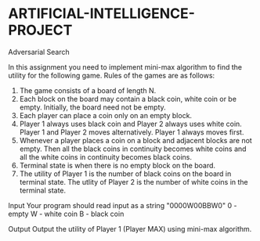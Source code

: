 # ARTIFICIAL-INTELLIGENCE-PROJECT

Adversarial Search

In this assignment you need to implement mini-max
algorithm to find the utility for the following
game.
Rules of the games are as follows:
1. The game consists of a board of length N.
2. Each block on the board may contain a black
coin, white coin or be empty. Initially, the
board need not be empty.
3. Each player can place a coin only on an empty
block.
4. Player 1 always uses black coin and Player 2
always uses white coin. Player 1 and Player 2
moves alternatively. Player 1 always moves first.
5. Whenever a player places a coin on a block and
adjacent blocks are not empty. Then all the black
coins in continuity becomes white coins and all
the white coins in continuity becomes black
coins.
6. Terminal state is when there is no empty block on the board.
7. The utility of Player 1 is the number of black
coins on the board in terminal state. The utlity
of Player 2 is the number of white coins in the
terminal state.

Input
Your program should read input as a string
"0000W00BBW0"
0 - empty
W - white coin
B - black coin

Output
Output the utility of Player 1 (Player MAX) using
mini-max algorithm.
